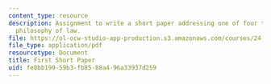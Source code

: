 ```yaml
---
content_type: resource
description: Assignment to write a short paper addressing one of four topics on the
  philosophy of law.
file: https://ol-ocw-studio-app-production.s3.amazonaws.com/courses/24-235j-philosophy-of-law-spring-2012/fe8bb19959b3fb8588a496a33937d259_MIT24_235JS12_Firstpaper.pdf
file_type: application/pdf
resourcetype: Document
title: First Short Paper
uid: fe8bb199-59b3-fb85-88a4-96a33937d259
---
```

